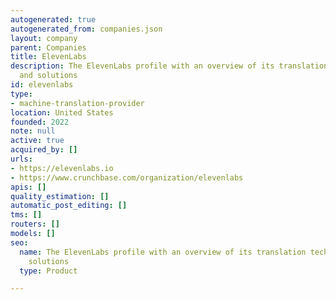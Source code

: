 ```yaml
---
autogenerated: true
autogenerated_from: companies.json
layout: company
parent: Companies
title: ElevenLabs
description: The ElevenLabs profile with an overview of its translation technologies
  and solutions
id: elevenlabs
type:
- machine-translation-provider
location: United States
founded: 2022
note: null
active: true
acquired_by: []
urls:
- https://elevenlabs.io
- https://www.crunchbase.com/organization/elevenlabs
apis: []
quality_estimation: []
automatic_post_editing: []
tms: []
routers: []
models: []
seo:
  name: The ElevenLabs profile with an overview of its translation technologies and
    solutions
  type: Product

---
```


